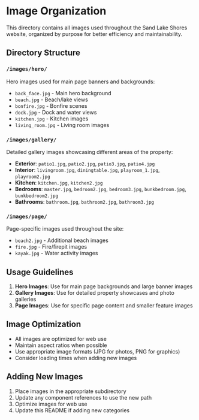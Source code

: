 # Image Organization

This directory contains all images used throughout the Sand Lake Shores website, organized by purpose for better efficiency and maintainability.

## Directory Structure

### `/images/hero/`
Hero images used for main page banners and backgrounds:
- `back_face.jpg` - Main hero background
- `beach.jpg` - Beach/lake views
- `bonfire.jpg` - Bonfire scenes
- `dock.jpg` - Dock and water views
- `kitchen.jpg` - Kitchen images
- `living_room.jpg` - Living room images

### `/images/gallery/`
Detailed gallery images showcasing different areas of the property:
- **Exterior**: `patio1.jpg`, `patio2.jpg`, `patio3.jpg`, `patio4.jpg`
- **Interior**: `livingroom.jpg`, `diningtable.jpg`, `playroom_1.jpg`, `playroom2.jpg`
- **Kitchen**: `kitchen.jpg`, `kitchen2.jpg`
- **Bedrooms**: `master.jpg`, `bedroom2.jpg`, `bedroom3.jpg`, `bunkbedroom.jpg`, `bunkbedroom2.jpg`
- **Bathrooms**: `bathroom.jpg`, `bathroom2.jpg`, `bathroom3.jpg`

### `/images/page/`
Page-specific images used throughout the site:
- `beach2.jpg` - Additional beach images
- `fire.jpg` - Fire/firepit images
- `kayak.jpg` - Water activity images

## Usage Guidelines

1. **Hero Images**: Use for main page backgrounds and large banner images
2. **Gallery Images**: Use for detailed property showcases and photo galleries
3. **Page Images**: Use for specific page content and smaller feature images

## Image Optimization

- All images are optimized for web use
- Maintain aspect ratios when possible
- Use appropriate image formats (JPG for photos, PNG for graphics)
- Consider loading times when adding new images

## Adding New Images

1. Place images in the appropriate subdirectory
2. Update any component references to use the new path
3. Optimize images for web use
4. Update this README if adding new categories 